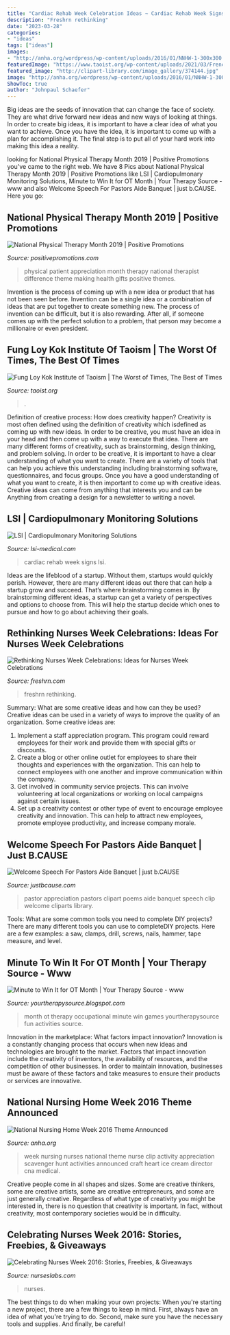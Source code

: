 ```yaml
---
title: "Cardiac Rehab Week Celebration Ideas ~ Cardiac Rehab Week Signs Lsi"
description: "Freshrn rethinking"
date: "2023-03-28"
categories:
- "ideas"
tags: ["ideas"]
images:
- "http://anha.org/wordpress/wp-content/uploads/2016/01/NNHW-1-300x300.jpg"
featuredImage: "https://www.taoist.org/wp-content/uploads/2021/03/French_20201220-Anthony-Chiu-2400x1800-French.jpg"
featured_image: "http://clipart-library.com/image_gallery/374144.jpg"
image: "http://anha.org/wordpress/wp-content/uploads/2016/01/NNHW-1-300x300.jpg"
ShowToc: true
author: "Johnpaul Schaefer"
---
```



Big ideas are the seeds of innovation that can change the face of society. They are what drive forward new ideas and new ways of looking at things. In order to create big ideas, it is important to have a clear idea of what you want to achieve. Once you have the idea, it is important to come up with a plan for accomplishing it. The final step is to put all of your hard work into making this idea a reality.

	

		
looking for National Physical Therapy Month 2019 | Positive Promotions you've came to the right web. We have 8 Pics about National Physical Therapy Month 2019 | Positive Promotions like LSI | Cardiopulmonary Monitoring Solutions, Minute to Win It for OT Month | Your Therapy Source - www and also Welcome Speech For Pastors Aide Banquet | just b.CAUSE. Here you go:
		
    
## National Physical Therapy Month 2019 | Positive Promotions

<img loading=lazy src="https://www.positivepromotions.com/images/art/HLCTHEME_1001_314_400.jpg" onerror="this.onerror=null;this.src='https://tse4.mm.bing.net/th?id=OIP.bhx9H-_PxYgtIfurY0SPIwAAAA&amp;pid=15.1';" alt="National Physical Therapy Month 2019 | Positive Promotions">

_Source: positivepromotions.com_

>physical patient appreciation month therapy national therapist difference theme making health gifts positive themes. 

	

Invention is the process of coming up with a new idea or product that has not been seen before. Invention can be a single idea or a combination of ideas that are put together to create something new. The process of invention can be difficult, but it is also rewarding. After all, if someone comes up with the perfect solution to a problem, that person may become a millionaire or even president.

    
## Fung Loy Kok Institute Of Taoism | The Worst Of Times, The Best Of Times

<img loading=lazy src="https://www.taoist.org/wp-content/uploads/2021/03/French_20201220-Anthony-Chiu-2400x1800-French.jpg" onerror="this.onerror=null;this.src='https://tse2.mm.bing.net/th?id=OIP.W94A4TWBHRxZV1J_rMapQgHaFj&amp;pid=15.1';" alt="Fung Loy Kok Institute of Taoism | The Worst of Times, The Best of Times">

_Source: taoist.org_

>. 

	

Definition of creative process: How does creativity happen?
Creativity is most often defined using the definition of creativity which isdefined as coming up with new ideas. In order to be creative, you must have an idea in your head and then come up with a way to execute that idea. There are many different forms of creativity, such as brainstorming, design thinking, and problem solving.
In order to be creative, it is important to have a clear understanding of what you want to create. There are a variety of tools that can help you achieve this understanding including brainstorming software, questionnaires, and focus groups. Once you have a good understanding of what you want to create, it is then important to come up with creative ideas. Creative ideas can come from anything that interests you and can be Anything from creating a design for a newsletter to writing a novel.

    
## LSI | Cardiopulmonary Monitoring Solutions

<img loading=lazy src="http://lsi-medical.com/wp-content/uploads/2018/01/Pages-from-Cardiac-Rehab-Week-2018-Signs-1-300x247.jpg" onerror="this.onerror=null;this.src='https://tse4.mm.bing.net/th?id=OIP.rbuDI0kljfnK4Jcgg1ucQwAAAA&amp;pid=15.1';" alt="LSI | Cardiopulmonary Monitoring Solutions">

_Source: lsi-medical.com_

>cardiac rehab week signs lsi. 

	

Ideas are the lifeblood of a startup. Without them, startups would quickly perish. However, there are many different ideas out there that can help a startup grow and succeed. That’s where brainstorming comes in. By brainstorming different ideas, a startup can get a variety of perspectives and options to choose from. This will help the startup decide which ones to pursue and how to go about achieving their goals.

    
## Rethinking Nurses Week Celebrations: Ideas For Nurses Week Celebrations

<img loading=lazy src="https://www.freshrn.com/wp-content/uploads/2017/02/Ideas_for_nurses_week_celebrations.jpg" onerror="this.onerror=null;this.src='https://tse2.mm.bing.net/th?id=OIP.pO-dosOjruKc0oW3po56bwHaKl&amp;pid=15.1';" alt="Rethinking Nurses Week Celebrations: Ideas for Nurses Week Celebrations">

_Source: freshrn.com_

>freshrn rethinking. 

	

Summary: What are some creative ideas and how can they be used?
Creative ideas can be used in a variety of ways to improve the quality of an organization. Some creative ideas are:
1. Implement a staff appreciation program. This program could reward employees for their work and provide them with special gifts or discounts.
2. Create a blog or other online outlet for employees to share their thoughts and experiences with the organization. This can help to connect employees with one another and improve communication within the company.
3. Get involved in community service projects. This can involve volunteering at local organizations or working on local campaigns against certain issues.
4. Set up a creativity contest or other type of event to encourage employee creativity and innovation. This can help to attract new employees, promote employee productivity, and increase company morale.

    
## Welcome Speech For Pastors Aide Banquet | Just B.CAUSE

<img loading=lazy src="http://clipart-library.com/image_gallery/374144.jpg" onerror="this.onerror=null;this.src='https://tse3.mm.bing.net/th?id=OIP.cE782LFsSetiknNgxuG7owAAAA&amp;pid=15.1';" alt="Welcome Speech For Pastors Aide Banquet | just b.CAUSE">

_Source: justbcause.com_

>pastor appreciation pastors clipart poems aide banquet speech clip welcome cliparts library. 

	

Tools: What are some common tools you need to complete DIY projects?
There are many different tools you can use to completeDIY projects. Here are a few examples: a saw, clamps, drill, screws, nails, hammer, tape measure, and level.

    
## Minute To Win It For OT Month | Your Therapy Source - Www

<img loading=lazy src="http://3.bp.blogspot.com/-Ou4-zk4ko9M/UVMpKVHa74I/AAAAAAAAENs/FiTlstsrDq0/s1600/ot+month.jpg" onerror="this.onerror=null;this.src='https://tse4.mm.bing.net/th?id=OIP.g9JUJczRSqyX8oV8VozmqQHaLT&amp;pid=15.1';" alt="Minute to Win It for OT Month | Your Therapy Source - www">

_Source: yourtherapysource.blogspot.com_

>month ot therapy occupational minute win games yourtherapysource fun activities source. 

	

Innovation in the marketplace: What factors impact innovation?
Innovation is a constantly changing process that occurs when new ideas and technologies are brought to the market. Factors that impact innovation include the creativity of inventors, the availability of resources, and the competition of other businesses. In order to maintain innovation, businesses must be aware of these factors and take measures to ensure their products or services are innovative.

    
## National Nursing Home Week 2016 Theme Announced

<img loading=lazy src="http://anha.org/wordpress/wp-content/uploads/2016/01/NNHW-1-300x300.jpg" onerror="this.onerror=null;this.src='https://tse3.mm.bing.net/th?id=OIP.9OxeZ4hP1eqoxLn2t45eWQHaHa&amp;pid=15.1';" alt="National Nursing Home Week 2016 Theme Announced">

_Source: anha.org_

>week nursing nurses national theme nurse clip activity appreciation scavenger hunt activities announced craft heart ice cream director cna medical. 

	

Creative people come in all shapes and sizes. Some are creative thinkers, some are creative artists, some are creative entrepreneurs, and some are just generally creative. Regardless of what type of creativity you might be interested in, there is no question that creativity is important. In fact, without creativity, most contemporary societies would be in difficulty.

    
## Celebrating Nurses Week 2016: Stories, Freebies, &amp; Giveaways

<img loading=lazy src="https://nurseslabs.com/wp-content/uploads/2016/05/Facebook-Celebrating-Nurses-Week.png" onerror="this.onerror=null;this.src='https://tse3.mm.bing.net/th?id=OIP.sIcdFiLZPAy6lGxliu66hQHaDt&amp;pid=15.1';" alt="Celebrating Nurses Week 2016: Stories, Freebies, &amp; Giveaways">

_Source: nurseslabs.com_

>nurses. 

	

The best things to do when making your own projects:
When you're starting a new project, there are a few things to keep in mind. First, always have an idea of what you're trying to do. Second, make sure you have the necessary tools and supplies. And finally, be careful!

